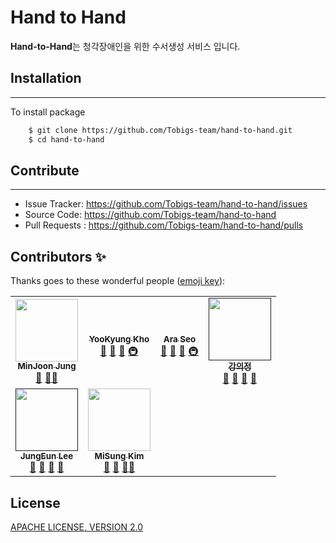 # Hand to Hand

**Hand-to-Hand**는 청각장애인을 위한 수서생성 서비스 입니다.





## Installation

---------------
To install package
```bash
    $ git clone https://github.com/Tobigs-team/hand-to-hand.git
    $ cd hand-to-hand
```


## Contribute

----------------
* Issue Tracker: https://github.com/Tobigs-team/hand-to-hand/issues
* Source Code: https://github.com/Tobigs-team/hand-to-hand
* Pull Requests : https://github.com/Tobigs-team/hand-to-hand/pulls

## Contributors ✨

Thanks goes to these wonderful people ([emoji key](https://allcontributors.org/docs/en/emoji-key)):

<table>
  <tr>
    <td align="center"><a href="https://github.com/minjoong507"><img src="" width="100px;" alt=""/><br /><sub><b>MinJoon Jung</b></sub></a><br /><a href="#question-kentcdodds" title="Answering Questions">💬</a> <a href="https://github.com/all-contributors/all-contributors/commits?author=kentcdodds" title="Documentation">📖</a><a href="#maintenance-jakebolam" title="Maintenance">🚧</a></td>
      <td align="center"><a href="https://github.com/yookyungkho" width="100px;" alt=""/><br /><sub><b>YooKyung Kho</b></sub></a><br /><a href="#question-kentcdodds" title="Answering Questions">💬</a> <a href="https://github.com/all-contributors/all-contributors/commits?author=kentcdodds" title="Documentation">📖</a> <a href="https://github.com/all-contributors/all-contributors/pulls?q=is%3Apr+reviewed-by%3Akentcdodds" title="Reviewed Pull Requests">👀</a> <a href="#infra-jakebolam" title="Infrastructure (Hosting, Build-Tools, etc)">🚇</a></td>
      <td align="center"><a href="https://github.com/araseo" width="100px;" alt=""/><br /><sub><b>Ara Seo</b></sub></a><br /><a href="#question-kentcdodds" title="Answering Questions">💬</a> <a href="https://github.com/all-contributors/all-contributors/commits?author=kentcdodds" title="Documentation">📖</a> <a href="https://github.com/all-contributors/all-contributors/pulls?q=is%3Apr+reviewed-by%3Akentcdodds" title="Reviewed Pull Requests">👀</a> <a href="#infra-jakebolam" title="Infrastructure (Hosting, Build-Tools, etc)">🚇</a></td>
      <td align="center"><a href=""><img src="h" width="100px;" alt=""/><br /><sub><b>강의정</b></sub></a><br /><a href="#question-kentcdodds" title="Answering Questions">💬</a> <a href="https://github.com/all-contributors/all-contributors/commits?author=kentcdodds" title="Documentation">📖</a> <a href="https://github.com/all-contributors/all-contributors/pulls?q=is%3Apr+reviewed-by%3Akentcdodds" title="Reviewed Pull Requests">👀</a> <a href="#talk-kentcdodds" title="Talks">📢</a></td></tr>
    <tr>
        <td align="center"><a href=""><img src="" width="100px;" alt=""/><br /><sub><b>JungEun Lee</b></sub></a><br /><a href="#question-kentcdodds" title="Answering Questions">💬</a> <a href="https://github.com/all-contributors/all-contributors/commits?author=kentcdodds" title="Documentation">📖</a> <a href="https://github.com/all-contributors/all-contributors/pulls?q=is%3Apr+reviewed-by%3Akentcdodds" title="Reviewed Pull Requests">👀</a> <a href="#talk-kentcdodds" title="Talks">📢</a></td>
    <td align="center"><a href="https://github.com/MiSungKim"><img src="" width="100px;" alt=""/><br /><sub><b>MiSung Kim</b></sub></a><br /><a href="https://github.com/all-contributors/all-contributors/commits?author=jfmengels" title="Documentation">📖</a> <a href="https://github.com/all-contributors/all-contributors/pulls?q=is%3Apr+reviewed-by%3Ajfmengels" title="Reviewed Pull Requests">👀</a> <a href="#tool-jfmengels" title="Tools">🔧</a><a href="#maintenance-jakebolam" title="Maintenance">🚧</a></td>
</tr>
</table>






## License

[APACHE LICENSE, VERSION 2.0](https://www.apache.org/licenses/LICENSE-2.0)

